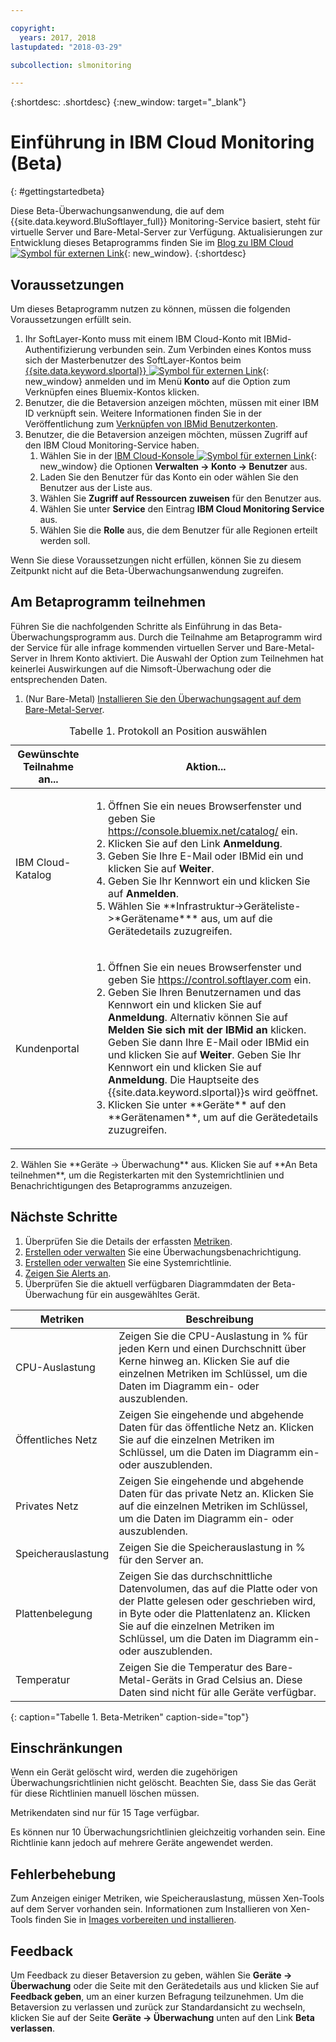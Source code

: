 ```yaml
---

copyright:
  years: 2017, 2018
lastupdated: "2018-03-29"

subcollection: slmonitoring

---
```


{:shortdesc: .shortdesc}
{:new_window: target="_blank"}
# Einführung in IBM Cloud Monitoring (Beta)
{: #gettingstartedbeta}

Diese Beta-Überwachungsanwendung, die auf dem {{site.data.keyword.BluSoftlayer_full}} Monitoring-Service basiert, steht für virtuelle Server und Bare-Metal-Server zur Verfügung. Aktualisierungen zur Entwicklung dieses Betaprogramms finden Sie im [Blog zu IBM Cloud ![Symbol für externen Link](../../icons/launch-glyph.svg "Symbol für externen Link")](https://www.ibm.com/blogs/bluemix/2017/12/beta-release-new-vsi-monitoring-tool-ibm-cloud/){: new_window}.
{:shortdesc}

## Voraussetzungen

Um dieses Betaprogramm nutzen zu können, müssen die folgenden Voraussetzungen erfüllt sein.
1. Ihr SoftLayer-Konto muss mit einem IBM Cloud-Konto mit IBMid-Authentifizierung verbunden sein. Zum Verbinden eines Kontos muss sich der Masterbenutzer des SoftLayer-Kontos beim [{{site.data.keyword.slportal}} ![Symbol für externen Link](../../icons/launch-glyph.svg "Symbol für externen Link")](https://control.softlayer.com){: new_window} anmelden und im Menü **Konto** auf die Option zum Verknüpfen eines Bluemix-Kontos klicken.
2. Benutzer, die die Betaversion anzeigen möchten, müssen mit einer IBM ID verknüpft sein. Weitere Informationen finden Sie in der Veröffentlichung zum [Verknüpfen von IBMid Benutzerkonten](/docs/account?topic=account-unifyingaccounts#link_customer_accounts).
3. Benutzer, die die Betaversion anzeigen möchten, müssen Zugriff auf den IBM Cloud Monitoring-Service haben.
   1. Wählen Sie in der [IBM Cloud-Konsole ![Symbol für externen Link](../../icons/launch-glyph.svg "Symbol für externen Link")](https://console.bluemix.net){: new_window} die Optionen **Verwalten -> Konto -> Benutzer** aus.
   2. Laden Sie den Benutzer für das Konto ein oder wählen Sie den Benutzer aus der Liste aus.
   3. Wählen Sie **Zugriff auf Ressourcen zuweisen** für den Benutzer aus.
   4. Wählen Sie unter **Service** den Eintrag **IBM Cloud Monitoring Service** aus.
   5. Wählen Sie die **Rolle** aus, die dem Benutzer für alle Regionen erteilt werden soll.

Wenn Sie diese Voraussetzungen nicht erfüllen, können Sie zu diesem Zeitpunkt nicht auf die Beta-Überwachungsanwendung zugreifen.


## Am Betaprogramm teilnehmen

Führen Sie die nachfolgenden Schritte als Einführung in das Beta-Überwachungsprogramm aus. Durch die Teilnahme am Betaprogramm wird der Service für alle infrage kommenden virtuellen Server und Bare-Metal-Server in Ihrem Konto aktiviert. Die Auswahl der Option zum Teilnehmen hat keinerlei Auswirkungen auf die Nimsoft-Überwachung oder die entsprechenden Daten.
1. (Nur Bare-Metal) [Installieren Sie den Überwachungsagent auf dem Bare-Metal-Server](/docs/infrastructure/SLmonitoring?topic=slmonitoring-installing-ibm-cloud-monitoring-service-for-iaas-bare-metal-agent-beta-).
<table>
   <CAPTION>Tabelle 1. Protokoll an Position auswählen</CAPTION>
   <THEAD>
   <TR>
   <th>Gewünschte Teilnahme an...</th>
   <th>Aktion...</th>
   </TR>
   </THEAD>
   <TBODY>
   <tr>
   <td>IBM Cloud-Katalog</td>
   <td>
   <ol>
   <li>Öffnen Sie ein neues Browserfenster und geben Sie <a href="https://console.bluemix.net/catalog/">https://console.bluemix.net/catalog/</a> ein.</li>
   <li>Klicken Sie auf den Link <b>Anmeldung</b>. </li>
   <li>Geben Sie Ihre E-Mail oder IBMid ein und klicken Sie auf <b>Weiter</b>.</li>
   <li>Geben Sie Ihr Kennwort ein und klicken Sie auf <b>Anmelden</b>.</li>
   <li>Wählen Sie **Infrastruktur->Geräteliste->*Gerätename*** aus, um auf die Gerätedetails zuzugreifen.</li>
   </ol>
   </td>
   </tr>
   <tr>
   <td>Kundenportal</td>
   <td>
   <ol>
   <li>Öffnen Sie ein neues Browserfenster und geben Sie <a href="https://control.softlayer.com">https://control.softlayer.com</a> ein.</li>
   <li>Geben Sie Ihren Benutzernamen und das Kennwort ein und klicken Sie auf <b>Anmeldung</b>. Alternativ können Sie auf <b>Melden Sie sich mit der IBMid an</b> klicken. Geben Sie dann Ihre E-Mail oder IBMid ein und klicken Sie auf <b>Weiter</b>. Geben Sie Ihr Kennwort ein und klicken Sie auf <b>Anmeldung</b>. Die Hauptseite des {{site.data.keyword.slportal}}s wird geöffnet.</li>
     <li>Klicken Sie unter **Geräte** auf den **Gerätenamen**, um auf die Gerätedetails zuzugreifen.</li>
   </ol>
   </td>
   </tr>
   </TBODY>
  </table>
2. Wählen Sie **Geräte -> Überwachung** aus. Klicken Sie auf **An Beta teilnehmen**, um die Registerkarten mit den Systemrichtlinien und Benachrichtigungen des Betaprogramms anzuzeigen.

## Nächste Schritte
1. Überprüfen Sie die Details der erfassten [Metriken](/docs/infrastructure/SLmonitoring?topic=slmonitoring-metrics-collected-beta-).
2. [Erstellen oder verwalten](/docs/infrastructure/SLmonitoring?topic=slmonitoring-creating-and-managing-monitor-notifications-beta-) Sie eine Überwachungsbenachrichtigung.
3. [Erstellen oder verwalten](/docs/infrastructure/SLmonitoring?topic=slmonitoring-creating-and-managing-system-policies-beta-) Sie eine Systemrichtlinie.
4. [Zeigen Sie Alerts an](/docs/infrastructure/SLmonitoring?topic=slmonitoring-viewing-monitoring-alerts-beta-).
5. Überprüfen Sie die aktuell verfügbaren Diagrammdaten der Beta-Überwachung für ein ausgewähltes Gerät.

|              Metriken                                      |  Beschreibung                                        |
| --------------------------------------------------------- | --------------------------------------------------- |
|CPU-Auslastung                                            |   Zeigen Sie die CPU-Auslastung in % für jeden Kern und einen Durchschnitt über Kerne hinweg an. Klicken Sie auf die einzelnen Metriken im Schlüssel, um die Daten im Diagramm ein- oder auszublenden.
|Öffentliches Netz                                          |   Zeigen Sie eingehende und abgehende Daten für das öffentliche Netz an. Klicken Sie auf die einzelnen Metriken im Schlüssel, um die Daten im Diagramm ein- oder auszublenden.       |
|Privates Netz                                              |   Zeigen Sie eingehende und abgehende Daten für das private Netz an. Klicken Sie auf die einzelnen Metriken im Schlüssel, um die Daten im Diagramm ein- oder auszublenden.           |
|Speicherauslastung    | Zeigen Sie die Speicherauslastung in % für den Server an.     |
|Plattenbelegung    | Zeigen Sie das durchschnittliche Datenvolumen, das auf die Platte oder von der Platte gelesen oder geschrieben wird, in Byte oder die Plattenlatenz an. Klicken Sie auf die einzelnen Metriken im Schlüssel, um die Daten im Diagramm ein- oder auszublenden.    |
|Temperatur                                                 |Zeigen Sie die Temperatur des Bare-Metal-Geräts in Grad Celsius an. Diese Daten sind nicht für alle Geräte verfügbar.
{: caption="Tabelle 1. Beta-Metriken" caption-side="top"}   

## Einschränkungen
Wenn ein Gerät gelöscht wird, werden die zugehörigen Überwachungsrichtlinien nicht gelöscht. Beachten Sie, dass Sie das Gerät für diese Richtlinien manuell löschen müssen.

Metrikendaten sind nur für 15 Tage verfügbar.

Es können nur 10 Überwachungsrichtlinien gleichzeitig vorhanden sein. Eine Richtlinie kann jedoch auf mehrere Geräte angewendet werden.

## Fehlerbehebung
Zum Anzeigen einiger Metriken, wie Speicherauslastung, müssen Xen-Tools auf dem Server vorhanden sein. Informationen zum Installieren von Xen-Tools finden Sie in [Images vorbereiten und installieren](/docs/infrastructure/image-templates?topic=image-templates-preparing-and-importing-images#preparing-and-importing-images).

## Feedback
Um Feedback zu dieser Betaversion zu geben, wählen Sie **Geräte -> Überwachung** oder die Seite mit den Gerätedetails aus und klicken Sie auf **Feedback geben**, um an einer kurzen Befragung teilzunehmen. Um die Betaversion zu verlassen und zurück zur Standardansicht zu wechseln, klicken Sie auf der Seite **Geräte -> Überwachung** unten auf den Link **Beta verlassen**.
